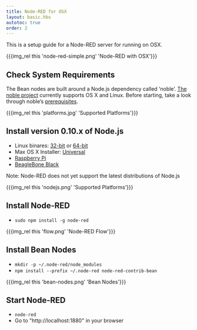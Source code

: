 ```yaml
---
title: Node-RED for OSX
layout: basic.hbs
autotoc: true
order: 2
---
```


This is a setup guide for a Node-RED server for running on OSX. 

{{{img_rel this 'node-red-simple.png' 'Node-RED with OSX'}}}

## Check System Requirements

The Bean nodes are built around a Node.js dependency called ‘noble’. <a href="https://github.com/sandeepmistry/noble" target="_blank">The noble project</a> currently supports OS X and Linux. Before starting, take a look through noble’s <a href="https://github.com/sandeepmistry/noble#prerequisites" target="_blank">prerequisites</a>.

{{{img_rel this 'platforms.jpg' 'Supported Platforms'}}}

## Install version 0.10.x of Node.js

* Linux binares: <a href="http://nodejs.org/dist/v0.10.36/node-v0.10.36-linux-x86.tar.gz">32-bit</a> or <a href="http://nodejs.org/dist/v0.10.36/node-v0.10.36-linux-x64.tar.gz">64-bit</a>
* Max OS X Installer: <a href="http://nodejs.org/dist/v0.10.36/node-v0.10.36.pkg">Universal</a>
* <a href="http://nodered.org/docs/hardware/raspberrypi.html">Raspberry Pi</a>
* <a href="http://nodered.org/docs/hardware/beagleboneblack.html">BeagleBone Black</a>

Note: Node-RED does not yet support the latest distributions of Node.js

{{{img_rel this 'nodejs.png' 'Supported Platforms'}}}

## Install Node-RED

* `sudo npm install -g node-red`

{{{img_rel this 'flow.png' 'Node-RED Flow'}}}

## Install Bean Nodes

* `mkdir -p ~/.node-red/node_modules`
* `npm install --prefix ~/.node-red node-red-contrib-bean`

{{{img_rel this 'bean-nodes.png' 'Bean Nodes'}}}

## Start Node-RED

* `node-red`
* Go to "http://localhost:1880" in your browser
